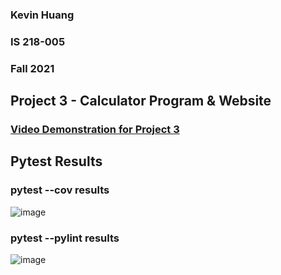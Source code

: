 ### Kevin Huang 
### IS 218-005
### Fall 2021
## Project 3 - Calculator Program & Website

### [Video Demonstration for Project 3](https://mediaspace.njit.edu/media/IS218+-+Project+3/1_4dvjyvtz)

## Pytest Results
### pytest --cov results
![image](https://user-images.githubusercontent.com/77855188/145701152-ea80bd44-07d3-4c56-b22a-ed9b9f18469a.png)

### pytest --pylint results
![image](https://user-images.githubusercontent.com/77855188/145701171-524b74b3-ea5f-423a-aeb8-ffce759144e5.png)




